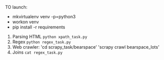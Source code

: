 TO launch:

- mkvirtualenv venv -p=python3
- workon venv
- pip install -r requirements

1) Parsing HTML  `python xpath_task.py`
2) Regex `python regex_task.py`
3) Web crawler:
    'cd scrapy_task/bearspace'
    'scrapy crawl bearspace_lots'
4) Joins `cat regex_task.py`
